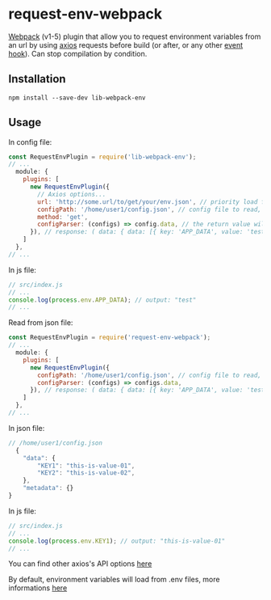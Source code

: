 # request-env-webpack

[Webpack](http://webpack.github.io/) (v1-5) plugin that allow you to request environment variables from an url by using [axios](https://github.com/axios/axios) requests
before build (or after, or any other [event hook](https://webpack.js.org/api/compiler-hooks/)).
Can stop compilation by condition.

## Installation

```
npm install --save-dev lib-webpack-env
```

## Usage

In config file:

```javascript
const RequestEnvPlugin = require('lib-webpack-env');
// ...
  module: {
    plugins: [
      new RequestEnvPlugin({
        // Axios options...
        url: 'http://some.url/to/get/your/env.json', // priority load from url first
        configPath: '/home/user1/config.json', // config file to read, default get from env CONFIG_PATH (optional) { data: { 'APP_DATA': 'value' } }, load default from process.env.CONFIG_PATH
        method: 'get',
        configParser: (configs) => config.data, // the return value will be set to process.env
      }), // response: ( data: { data: [{ key: 'APP_DATA', value: 'test' }], error: [] } )
    ]
  },
// ...
```

In js file:

```javascript
// src/index.js
// ...
console.log(process.env.APP_DATA); // output: "test"
// ...
```

Read from json file:

```javascript
const RequestEnvPlugin = require('request-env-webpack');
// ...
  module: {
    plugins: [
      new RequestEnvPlugin({
        configPath: '/home/user1/config.json', // config file to read, default get from env CONFIG_PATH (optional)
        configParser: (configs) => configs.data,
      }), // response: ( data: { data: [{ key: 'APP_DATA', value: 'test' }], error: [] } )
    ]
  },
// ...
```

In json file:

```javascript
// /home/user1/config.json
  {
    "data": {
        "KEY1": "this-is-value-01",
        "KEY2": "this-is-value-02",
    },
    "metadata": {}
}
```

In js file:

```javascript
// src/index.js
// ...
console.log(process.env.KEY1); // output: "this-is-value-01"
// ...
```

You can find other axios's API options [here](https://github.com/axios/axios#axios-api)

By default, environment variables will load from .env files, more informations [here](https://github.com/motdotla/dotenv#readme)
